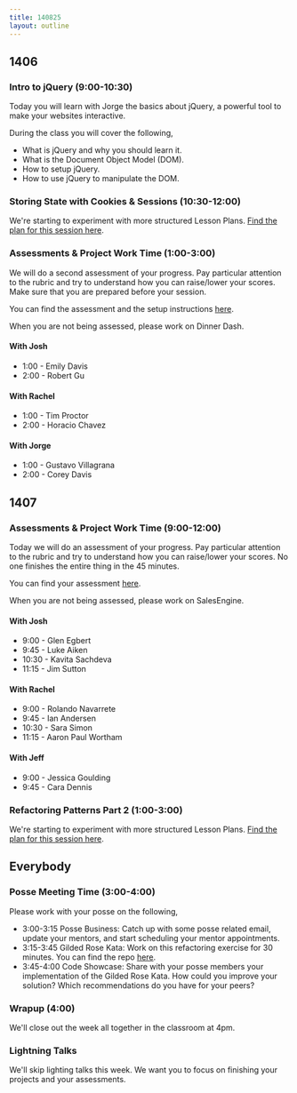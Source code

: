 ```yaml
---
title: 140825
layout: outline
---
```


## 1406

### Intro to jQuery (9:00-10:30)

Today you will learn with Jorge the basics about jQuery, a powerful tool to make your websites interactive.

During the class you will cover the following,

* What is jQuery and why you should learn it.
* What is the Document Object Model (DOM).
* How to setup jQuery.
* How to use jQuery to manipulate the DOM.

### Storing State with Cookies & Sessions (10:30-12:00)

We're starting to experiment with more structured Lesson Plans.
[Find the plan for this session here](https://github.com/turingschool/lesson_plans/blob/master/ruby_02-web_applications_with_ruby/storing_state_with_cookies_and_sessions.markdown).

### Assessments & Project Work Time (1:00-3:00)

We will do a second assessment of your progress. Pay particular attention to the rubric and try to understand how you can raise/lower your scores. Make sure that you are prepared before your session.

You can find the assessment and the setup instructions [here](http://tutorials.jumpstartlab.com/academy/assessments/scrabble_web.html).

When you are not being assessed, please work on Dinner Dash.

#### With Josh

* 1:00 - Emily Davis
* 2:00 - Robert Gu

#### With Rachel

* 1:00 - Tim Proctor
* 2:00 - Horacio Chavez

#### With Jorge

* 1:00 - Gustavo Villagrana
* 2:00 - Corey Davis

## 1407

### Assessments & Project Work Time (9:00-12:00)

Today we will do an assessment of your progress. Pay particular attention to the rubric and try to understand how you can raise/lower your scores. No one finishes the entire thing in the 45 minutes.

You can find your assessment [here]( http://tutorials.jumpstartlab.com/academy/assessments/scrabble.html).

When you are not being assessed, please work on SalesEngine.

#### With Josh

* 9:00 - Glen Egbert
* 9:45 - Luke Aiken
* 10:30 - Kavita Sachdeva
* 11:15 - Jim Sutton

#### With Rachel

* 9:00 - Rolando Navarrete
* 9:45 - Ian Andersen
* 10:30 - Sara Simon
* 11:15 - Aaron Paul Wortham

#### With Jeff

* 9:00 - Jessica Goulding
* 9:45 - Cara Dennis

### Refactoring Patterns Part 2 (1:00-3:00)

We're starting to experiment with more structured Lesson Plans.
[Find the plan for this session here](https://github.com/turingschool/lesson_plans/blob/master/ruby_01-object_oriented_programming_with_ruby/refactoring_patterns_part_two.markdown).

## Everybody

### Posse Meeting Time (3:00-4:00)

Please work with your posse on the following,

* 3:00-3:15 Posse Business: Catch up with some posse related email, update your mentors, and start scheduling your mentor appointments.
* 3:15-3:45 Gilded Rose Kata: Work on this refactoring exercise for 30 minutes. You can find the repo [here](https://github.com/jimweirich/gilded_rose_kata).
* 3:45-4:00 Code Showcase: Share with your posse members your implementation of the Gilded Rose Kata. How could you improve your solution? Which recommendations do you have for your peers?

### Wrapup (4:00)

We'll close out the week all together in the classroom at 4pm.

### Lightning Talks

We'll skip lighting talks this week. We want you to focus on finishing your projects and your assessments.
